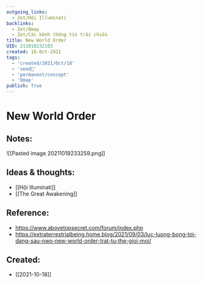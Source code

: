```yaml
---
outgoing_links:
  - Zet/Hội Illuminati
backlinks:
  - Zet/Qmap
  - Zet/Các kênh thông tin trái chiều
title: New World Order
UID: 211018232103
created: 18-Oct-2021
tags:
  - 'created/2021/Oct/18'
  - 'seed🥜'
  - 'permanent/concept'
  - 'Qmap'
publish: True
---
```

# New World Order

## Notes:
![[Pasted image 20211019233259.png]]

## Ideas & thoughts:
- [[Hội Illuminati]]
- [[The Great Awakening]]

## Reference:
- https://www.abovetopsecret.com/forum/index.php
- https://extraterrestrialbeing.home.blog/2021/09/03/luc-luong-bong-toi-dang-sau-nwo-new-world-order-trat-tu-the-gioi-moi/
## Created:
- [[2021-10-18]]
